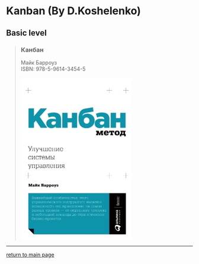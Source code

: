 
# Kanban (By D.Koshelenko)

## Basic level

> ### Канбан
> Майк Барроуз\
> ISBN: 978-5-9614-3454-5\
> \
> ![](images/978-5-9614-3454-5.jpg)

---
[return to main page](../README.md)
